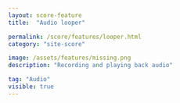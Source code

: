 ```yaml
---
layout: score-feature
title:  "Audio looper"

permalink: /score/features/looper.html
category: "site-score"

image: /assets/features/missing.png
description: "Recording and playing back audio"

tag: "Audio"
visible: true
---
```

